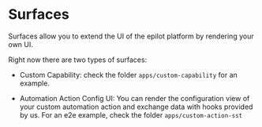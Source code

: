 # Surfaces

Surfaces allow you to extend the UI of the epilot platform by rendering your own UI. 


Right now there are two types of surfaces:

- Custom Capability: check the folder `apps/custom-capability` for an example.

- Automation Action Config UI: You can render the configuration view of your custom automation action and exchange data with hooks provided by us. For an e2e example, check the folder `apps/custom-action-sst`